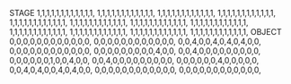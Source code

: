 STAGE
1,1,1,1,1,1,1,1,1,1,1,1,
1,1,1,1,1,1,1,1,1,1,1,1,
1,1,1,1,1,1,1,1,1,1,1,1,
1,1,1,1,1,1,1,1,1,1,1,1,
1,1,1,1,1,1,1,1,1,1,1,1,
1,1,1,1,1,1,1,1,1,1,1,1,
1,1,1,1,1,1,1,1,1,1,1,1,
1,1,1,1,1,1,1,1,1,1,1,1,
1,1,1,1,1,1,1,1,1,1,1,1,
1,1,1,1,1,1,1,1,1,1,1,1,
1,1,1,1,1,1,1,1,1,1,1,1,
1,1,1,1,1,1,1,1,1,1,1,1,
OBJECT
0,0,0,0,0,0,0,0,0,0,0,0,
0,0,0,0,0,0,0,0,0,0,0,0,
0,0,4,0,0,4,0,4,0,4,0,0,
0,0,0,0,0,0,0,0,0,0,0,0,
0,0,0,0,0,0,0,0,0,4,0,0,
0,0,4,0,0,0,0,0,0,0,0,0,
0,0,0,0,0,0,1,0,0,4,0,0,
0,0,4,0,0,0,0,0,0,0,0,0,
0,0,0,0,0,0,4,0,0,0,0,0,
0,0,4,0,4,0,0,4,0,4,0,0,
0,0,0,0,0,0,0,0,0,0,0,0,
0,0,0,0,0,0,0,0,0,0,0,0,

